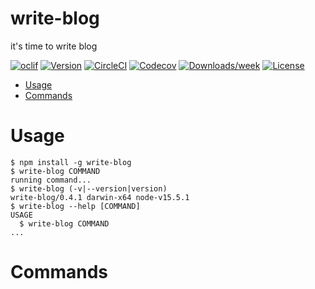 write-blog
====================

it&#39;s time to write blog

[![oclif](https://img.shields.io/badge/cli-oclif-brightgreen.svg)](https://oclif.io)
[![Version](https://img.shields.io/npm/v/write-blog.svg)](https://npmjs.org/package/write-blog)
[![CircleCI](https://circleci.com/gh/zhuangya/write-blog/tree/master.svg?style=shield)](https://circleci.com/gh/zhuangya/write-blog/tree/master)
[![Codecov](https://codecov.io/gh/zhuangya/write-blog/branch/master/graph/badge.svg)](https://codecov.io/gh/zhuangya/write-blog)
[![Downloads/week](https://img.shields.io/npm/dw/write-blog.svg)](https://npmjs.org/package/write-blog)
[![License](https://img.shields.io/npm/l/write-blog.svg)](https://github.com/zhuangya/write-blog/blob/master/package.json)

<!-- toc -->
* [Usage](#usage)
* [Commands](#commands)
<!-- tocstop -->
# Usage
<!-- usage -->
```sh-session
$ npm install -g write-blog
$ write-blog COMMAND
running command...
$ write-blog (-v|--version|version)
write-blog/0.4.1 darwin-x64 node-v15.5.1
$ write-blog --help [COMMAND]
USAGE
  $ write-blog COMMAND
...
```
<!-- usagestop -->
# Commands
<!-- commands -->

<!-- commandsstop -->
